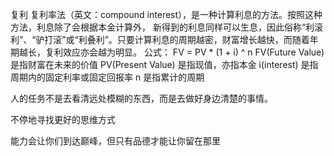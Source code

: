 复利
复利率法（英文：compound interest），是一种计算利息的方法。按照这种方法，利息除了会根据本金计算外，
新得到的利息同样可以生息，因此俗称“利滚利”、“驴打滚”或“利叠利”。只要计算利息的周期越密，财富增长越快，而随着年期越长，复利效应亦会越为明显。
公式：
    FV = PV * (1 + i) ^ n
    FV(Future Value) 是指财富在未来的价值
    PV(Present Value) 是指现值，亦指本金
    i(interest) 是指周期内的固定利率或固定回报率
    n 是指累计的周期

人的任务不是去看清远处模糊的东西，而是去做好身边清楚的事情。

不停地寻找更好的思维方式

能力会让你们到达巅峰，但只有品德才能让你留在那里


